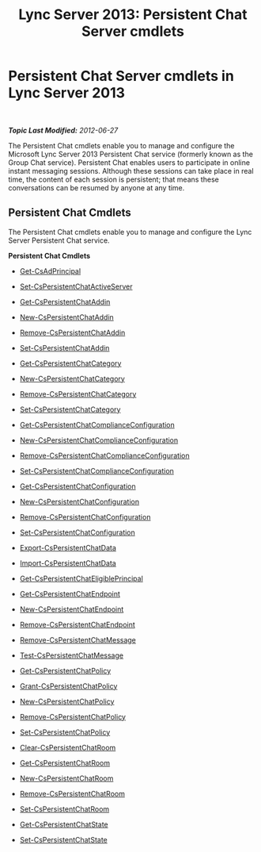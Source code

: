 ﻿---
title: 'Lync Server 2013: Persistent Chat Server cmdlets'
TOCTitle: Persistent Chat Server cmdlets
ms:assetid: 5aa59edb-db57-406f-9fbd-54bf1a55d31b
ms:mtpsurl: https://technet.microsoft.com/en-us/library/JJ204920(v=OCS.15)
ms:contentKeyID: 48184226
ms.date: 07/23/2014
mtps_version: v=OCS.15
---

<div data-xmlns="http://www.w3.org/1999/xhtml">

<div class="topic" data-xmlns="http://www.w3.org/1999/xhtml" data-msxsl="urn:schemas-microsoft-com:xslt" data-cs="http://msdn.microsoft.com/en-us/">

<div data-asp="http://msdn2.microsoft.com/asp">

# Persistent Chat Server cmdlets in Lync Server 2013

</div>

<div id="mainSection">

<div id="mainBody">

<span> </span>

_**Topic Last Modified:** 2012-06-27_

The Persistent Chat cmdlets enable you to manage and configure the Microsoft Lync Server 2013 Persistent Chat service (formerly known as the Group Chat service). Persistent Chat enables users to participate in online instant messaging sessions. Although these sessions can take place in real time, the content of each session is persistent; that means these conversations can be resumed by anyone at any time.

<div>

## Persistent Chat Cmdlets

The Persistent Chat cmdlets enable you to manage and configure the Lync Server Persistent Chat service.

**Persistent Chat Cmdlets**

  - [Get-CsAdPrincipal](get-csadprincipal.md)

<!-- end list -->

  - [Set-CsPersistentChatActiveServer](set-cspersistentchatactiveserver.md)

<!-- end list -->

  - [Get-CsPersistentChatAddin](get-cspersistentchataddin.md)

  - [New-CsPersistentChatAddin](new-cspersistentchataddin.md)

  - [Remove-CsPersistentChatAddin](remove-cspersistentchataddin.md)

  - [Set-CsPersistentChatAddin](set-cspersistentchataddin.md)

<!-- end list -->

  - [Get-CsPersistentChatCategory](get-cspersistentchatcategory.md)

  - [New-CsPersistentChatCategory](new-cspersistentchatcategory.md)

  - [Remove-CsPersistentChatCategory](remove-cspersistentchatcategory.md)

  - [Set-CsPersistentChatCategory](set-cspersistentchatcategory.md)

<!-- end list -->

  - [Get-CsPersistentChatComplianceConfiguration](get-cspersistentchatcomplianceconfiguration.md)

  - [New-CsPersistentChatComplianceConfiguration](new-cspersistentchatcomplianceconfiguration.md)

  - [Remove-CsPersistentChatComplianceConfiguration](remove-cspersistentchatcomplianceconfiguration.md)

  - [Set-CsPersistentChatComplianceConfiguration](set-cspersistentchatcomplianceconfiguration.md)

<!-- end list -->

  - [Get-CsPersistentChatConfiguration](get-cspersistentchatconfiguration.md)

  - [New-CsPersistentChatConfiguration](new-cspersistentchatconfiguration.md)

  - [Remove-CsPersistentChatConfiguration](remove-cspersistentchatconfiguration.md)

  - [Set-CsPersistentChatConfiguration](set-cspersistentchatconfiguration.md)

<!-- end list -->

  - [Export-CsPersistentChatData](export-cspersistentchatdata.md)

  - [Import-CsPersistentChatData](import-cspersistentchatdata.md)

<!-- end list -->

  - [Get-CsPersistentChatEligiblePrincipal](get-cspersistentchateligibleprincipal.md)

<!-- end list -->

  - [Get-CsPersistentChatEndpoint](get-cspersistentchatendpoint.md)

  - [New-CsPersistentChatEndpoint](new-cspersistentchatendpoint.md)

  - [Remove-CsPersistentChatEndpoint](remove-cspersistentchatendpoint.md)

<!-- end list -->

  - [Remove-CsPersistentChatMessage](remove-cspersistentchatmessage.md)

  - [Test-CsPersistentChatMessage](test-cspersistentchatmessage.md)

<!-- end list -->

  - [Get-CsPersistentChatPolicy](get-cspersistentchatpolicy.md)

  - [Grant-CsPersistentChatPolicy](grant-cspersistentchatpolicy.md)

  - [New-CsPersistentChatPolicy](new-cspersistentchatpolicy.md)

  - [Remove-CsPersistentChatPolicy](remove-cspersistentchatpolicy.md)

  - [Set-CsPersistentChatPolicy](set-cspersistentchatpolicy.md)

<!-- end list -->

  - [Clear-CsPersistentChatRoom](https://technet.microsoft.com/en-us/library/JJ204976(v=OCS.15))

  - [Get-CsPersistentChatRoom](get-cspersistentchatroom.md)

  - [New-CsPersistentChatRoom](new-cspersistentchatroom.md)

  - [Remove-CsPersistentChatRoom](remove-cspersistentchatroom.md)

  - [Set-CsPersistentChatRoom](set-cspersistentchatroom.md)

<!-- end list -->

  - [Get-CsPersistentChatState](get-cspersistentchatstate.md)

  - [Set-CsPersistentChatState](set-cspersistentchatstate.md)

</div>

</div>

<span> </span>

</div>

</div>

</div>

